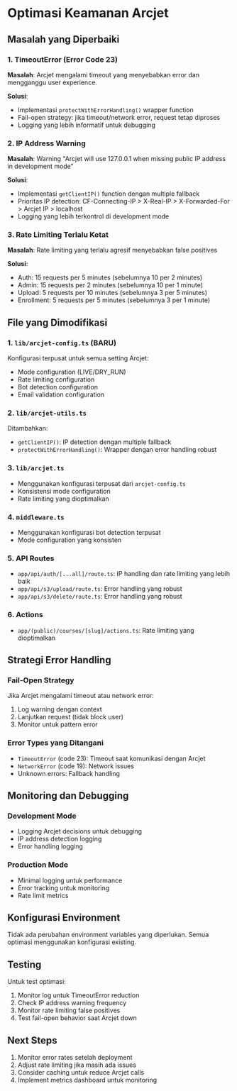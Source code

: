 # Optimasi Keamanan Arcjet

## Masalah yang Diperbaiki

### 1. TimeoutError (Error Code 23)

**Masalah**: Arcjet mengalami timeout yang menyebabkan error dan mengganggu user experience.

**Solusi**:

- Implementasi `protectWithErrorHandling()` wrapper function
- Fail-open strategy: jika timeout/network error, request tetap diproses
- Logging yang lebih informatif untuk debugging

### 2. IP Address Warning

**Masalah**: Warning "Arcjet will use 127.0.0.1 when missing public IP address in development mode"

**Solusi**:

- Implementasi `getClientIP()` function dengan multiple fallback
- Prioritas IP detection: CF-Connecting-IP > X-Real-IP > X-Forwarded-For > Arcjet IP > localhost
- Logging yang lebih terkontrol di development mode

### 3. Rate Limiting Terlalu Ketat

**Masalah**: Rate limiting yang terlalu agresif menyebabkan false positives

**Solusi**:

- Auth: 15 requests per 5 minutes (sebelumnya 10 per 2 minutes)
- Admin: 15 requests per 2 minutes (sebelumnya 10 per 1 minute)
- Upload: 5 requests per 10 minutes (sebelumnya 3 per 5 minutes)
- Enrollment: 5 requests per 5 minutes (sebelumnya 3 per 1 minute)

## File yang Dimodifikasi

### 1. `lib/arcjet-config.ts` (BARU)

Konfigurasi terpusat untuk semua setting Arcjet:

- Mode configuration (LIVE/DRY_RUN)
- Rate limiting configuration
- Bot detection configuration
- Email validation configuration

### 2. `lib/arcjet-utils.ts`

Ditambahkan:

- `getClientIP()`: IP detection dengan multiple fallback
- `protectWithErrorHandling()`: Wrapper dengan error handling robust

### 3. `lib/arcjet.ts`

- Menggunakan konfigurasi terpusat dari `arcjet-config.ts`
- Konsistensi mode configuration
- Rate limiting yang dioptimalkan

### 4. `middleware.ts`

- Menggunakan konfigurasi bot detection terpusat
- Mode configuration yang konsisten

### 5. API Routes

- `app/api/auth/[...all]/route.ts`: IP handling dan rate limiting yang lebih baik
- `app/api/s3/upload/route.ts`: Error handling yang robust
- `app/api/s3/delete/route.ts`: Error handling yang robust

### 6. Actions

- `app/(public)/courses/[slug]/actions.ts`: Rate limiting yang dioptimalkan

## Strategi Error Handling

### Fail-Open Strategy

Jika Arcjet mengalami timeout atau network error:

1. Log warning dengan context
2. Lanjutkan request (tidak block user)
3. Monitor untuk pattern error

### Error Types yang Ditangani

- `TimeoutError` (code 23): Timeout saat komunikasi dengan Arcjet
- `NetworkError` (code 19): Network issues
- Unknown errors: Fallback handling

## Monitoring dan Debugging

### Development Mode

- Logging Arcjet decisions untuk debugging
- IP address detection logging
- Error handling logging

### Production Mode

- Minimal logging untuk performance
- Error tracking untuk monitoring
- Rate limit metrics

## Konfigurasi Environment

Tidak ada perubahan environment variables yang diperlukan. Semua optimasi menggunakan konfigurasi existing.

## Testing

Untuk test optimasi:

1. Monitor log untuk TimeoutError reduction
2. Check IP address warning frequency
3. Monitor rate limiting false positives
4. Test fail-open behavior saat Arcjet down

## Next Steps

1. Monitor error rates setelah deployment
2. Adjust rate limiting jika masih ada issues
3. Consider caching untuk reduce Arcjet calls
4. Implement metrics dashboard untuk monitoring
